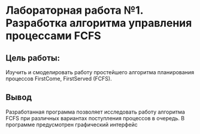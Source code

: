 # Лабораторная работа №1. Разработка алгоритма управления процессами FCFS

## Цель работы: 
Изучить и смоделировать работу простейшего алгоритма
планирования процессов FirstCome, FirstServed (FCFS).

## Вывод
Разработанная программа позволяет исследовать работу алгоритма FCFS при
различных вариантах поступления процессов в очередь. В программе предусмотрен графический интерфейс